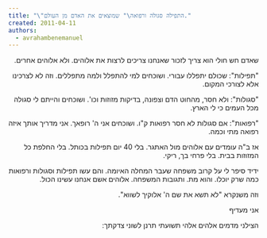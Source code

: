```yaml
---
title: "\"התפילה סגולה ורפואה\" שמוצאים את האדם מן העולם."
created: 2011-04-11
authors: 
  - avrahambenemanuel
---
```

<div dir="rtl">
שאדם חש חולי הוא צריך לזכור שאנחנו צריכים לרצות את אלוהים. ולא אלוהים אחרים.

"תפילות": שכולם יתפללו עבורי. ושוכחים למי להתפלל ולמה מתפללים. וזה לא לצרכינו אלא לצורכי המקום.

"סגולות": ולא חסר, מהחוט הדם וצפונה, בדיקות מזוזות וכו'. ושוכחים והייתם לי סגולה מכל העמים כי לי הארץ.

"רפואות": אם סגולות לא חסר רפואות ק"ו. ושוכחים אני ה' רופאך. אני מדריך אותך איזה רפואה מתי וכמה.

אז ב"ה עומדים עם אלוהים מול האתגר. בלי 40 יום תפילות בכותל. בלי החלפת כל המזוזות בבית. בלי פרחי בך, ריקי.

ידיד סיפר לי על קרוב משפחה שעבר המחלה האיומה. והם עשו תפילות וסגולות ורפואות כמה שרק יוכלו. והוא מת. ותגובות המשפחה. אלוהים אשם אנחנו עשינו הכול.

וזה משנקרא "לא תשא את שם ה' אלוקיך לשווא".

אני מעדיף

הצילני מדמים אלהים אלהי תשועתי תרנן לשוני צדקתך:
</div>